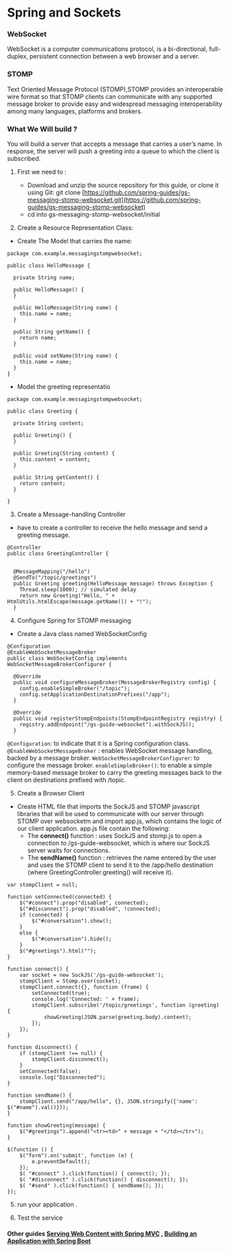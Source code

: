 # Spring and Sockets

### WebSocket
WebSocket is a computer communications protocol, is a bi-directional, full-duplex, persistent connection between a web browser and a server. 

### STOMP
Text Oriented Message Protocol (STOMP),STOMP provides an interoperable wire format so that STOMP clients can communicate with any supported message broker to provide easy and widespread messaging interoperability among many languages, platforms and brokers.


### What We Will build ?
You will build a server that accepts a message that carries a user’s name. In response, the server will push a greeting into a queue to which the client is subscribed.

1. First we need to :
    * Download and unzip the source repository for this guide, or clone it using Git: git clone [https://github.com/spring-guides/gs-messaging-stomp-websocket.git](https://github.com/spring-guides/gs-messaging-stomp-websocket)
    * cd into gs-messaging-stomp-websocket/initial

2. Create a Resource Representation Class:
* Create The Model that carries the name:

```
package com.example.messagingstompwebsocket;

public class HelloMessage {

  private String name;

  public HelloMessage() {
  }

  public HelloMessage(String name) {
    this.name = name;
  }

  public String getName() {
    return name;
  }

  public void setName(String name) {
    this.name = name;
  }
}
```

* Model the greeting representatio

```
package com.example.messagingstompwebsocket;

public class Greeting {

  private String content;

  public Greeting() {
  }

  public Greeting(String content) {
    this.content = content;
  }

  public String getContent() {
    return content;
  }

}
```

3. Create a Message-handling Controller
* have to  create a controller to receive the hello message and send a greeting message.

```
@Controller
public class GreetingController {


  @MessageMapping("/hello")
  @SendTo("/topic/greetings")
  public Greeting greeting(HelloMessage message) throws Exception {
    Thread.sleep(1000); // simulated delay
    return new Greeting("Hello, " + HtmlUtils.htmlEscape(message.getName()) + "!");
  }
```

4. Configure Spring for STOMP messaging
* Create a Java class named WebSocketConfig
```
@Configuration 
@EnableWebSocketMessageBroker
public class WebSocketConfig implements WebSocketMessageBrokerConfigurer {

  @Override
  public void configureMessageBroker(MessageBrokerRegistry config) {
    config.enableSimpleBroker("/topic");
    config.setApplicationDestinationPrefixes("/app");
  }

  @Override
  public void registerStompEndpoints(StompEndpointRegistry registry) {
    registry.addEndpoint("/gs-guide-websocket").withSockJS();
  }

```
`@Configuration`: to indicate that it is a Spring configuration class.
`@EnableWebSocketMessageBroker` : enables WebSocket message handling, backed by a message broker.
`WebSocketMessageBrokerConfigurer`: to configure the message broker.
`enableSimpleBroker()`: to enable a simple memory-based message broker to carry the greeting messages back to the client on destinations prefixed with /topic.


5. Create a Browser Client
* Create HTML file that imports the SockJS and STOMP javascript libraries that will be used to communicate with our server through STOMP over websocketm and import app.js, which contains the logic of our client application. app.js file contain the following:
    * The **connect()** function :  uses SockJS and stomp.js to open a connection to /gs-guide-websocket, which is where our SockJS server waits for connections.
    * The **sendName()** function :  retrieves the name entered by the user and uses the STOMP client to send it to the /app/hello destination (where GreetingController.greeting() will receive it).

```
var stompClient = null;

function setConnected(connected) {
    $("#connect").prop("disabled", connected);
    $("#disconnect").prop("disabled", !connected);
    if (connected) {
        $("#conversation").show();
    }
    else {
        $("#conversation").hide();
    }
    $("#greetings").html("");
}

function connect() {
    var socket = new SockJS('/gs-guide-websocket');
    stompClient = Stomp.over(socket);
    stompClient.connect({}, function (frame) {
        setConnected(true);
        console.log('Connected: ' + frame);
        stompClient.subscribe('/topic/greetings', function (greeting) {
            showGreeting(JSON.parse(greeting.body).content);
        });
    });
}

function disconnect() {
    if (stompClient !== null) {
        stompClient.disconnect();
    }
    setConnected(false);
    console.log("Disconnected");
}

function sendName() {
    stompClient.send("/app/hello", {}, JSON.stringify({'name': $("#name").val()}));
}

function showGreeting(message) {
    $("#greetings").append("<tr><td>" + message + "</td></tr>");
}

$(function () {
    $("form").on('submit', function (e) {
        e.preventDefault();
    });
    $( "#connect" ).click(function() { connect(); });
    $( "#disconnect" ).click(function() { disconnect(); });
    $( "#send" ).click(function() { sendName(); });
});
```
5. run your application .

6. Test the service 


#### Other guides [Serving Web Content with Spring MVC](https://spring.io/guides/gs/serving-web-content/) , [Building an Application with Spring Boot](https://spring.io/guides/gs/spring-boot/)
